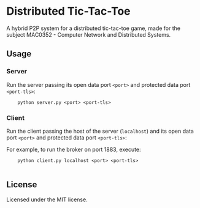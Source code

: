 # Distributed Tic-Tac-Toe

A hybrid P2P system for a distributed tic-tac-toe game, made for the subject MAC0352 - Computer Network and Distributed Systems.

## Usage

### Server

Run the server passing its open data port `<port>` and protected data port `<port-tls>`:

```
    python server.py <port> <port-tls>
```

### Client

Run the client passing the host of the server (`localhost`) and its open data port `<port>` and protected data port `<port-tls>`:

For example, to run the broker on port 1883, execute:

```
    python client.py localhost <port> <port-tls>
    
```


## License

Licensed under the MIT license.
